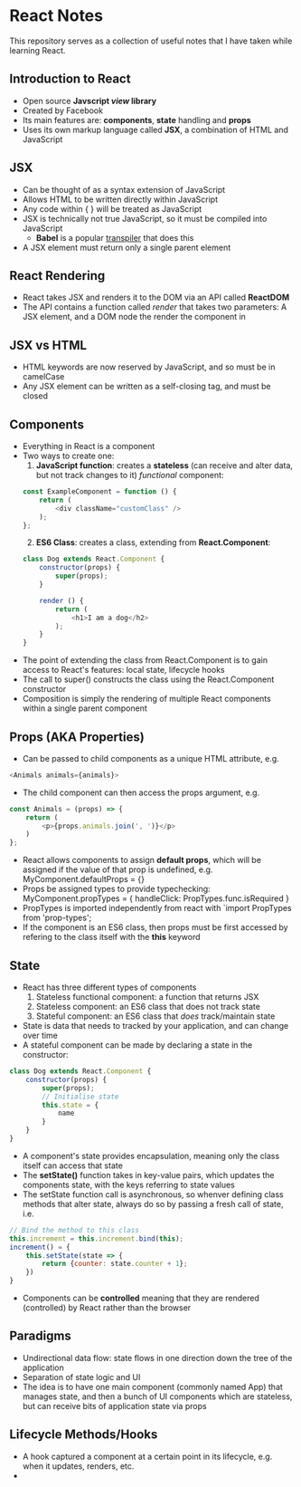 # React Notes
This repository serves as a collection of useful notes that I have taken while learning React.

## Introduction to React
- Open source **Javscript *view* library**
- Created by Facebook
- Its main features are: **components**, **state** handling and **props**
- Uses its own markup language called **JSX**, a combination of HTML and JavaScript

## JSX
- Can be thought of as a syntax extension of JavaScript
- Allows HTML to be written directly within JavaScript
- Any code within { } will be treated as JavaScript
- JSX is technically not true JavaScript, so it must be compiled into JavaScript
    - **Babel** is a popular [transpiler](http://composition.al/blog/2017/07/30/what-do-people-mean-when-they-say-transpiler/) that does this
- A JSX element must return only a single parent element

## React Rendering
- React takes JSX and renders it to the DOM via an API called **ReactDOM**
- The API contains a function called *render* that takes two parameters: A JSX element, and a DOM node the render the component in

## JSX vs HTML
- HTML keywords are now reserved by JavaScript, and so must be in camelCase
- Any JSX element can be written as a self-closing tag, and must be closed

## Components
- Everything in React is a component
- Two ways to create one:
    1. **JavaScript function**: creates a **stateless** (can receive and alter data, but not track changes to it) *functional* component:
    ```javascript
    const ExampleComponent = function () {
        return (
            <div className="customClass" />
        );
    };
    ```
    2. **ES6 Class**: creates a class, extending from **React.Component**:
    ```javascript
    class Dog extends React.Component {
        constructor(props) {
            super(props);
        }

        render () {
            return (
                <h1>I am a dog</h2>
            );
        }
    }
    ```
- The point of extending the class from React.Component is to gain access to React's features: local state, lifecycle hooks
- The call to super() constructs the class using the React.Component constructor
- Composition is simply the rendering of multiple React components within a single parent component

## Props (AKA Properties)
- Can be passed to child components as a unique HTML attribute, e.g. 
```javascript
<Animals animals={animals}>
```
- The child component can then access the props argument, e.g.
```javascript
const Animals = (props) => {
    return (
        <p>{props.animals.join(', ')}</p>
    )
};
```
- React allows components to assign **default props**, which will be assigned if the value of that prop is undefined, e.g. MyComponent.defaultProps = {}
- Props be assigned types to provide typechecking: MyComponent.propTypes = { handleClick: PropTypes.func.isRequired }
- PropTypes is imported independently from react with `import PropTypes from 'prop-types';
- If the component is an ES6 class, then props must be first accessed by refering to the class itself with the **this** keyword

## State
- React has three different types of components
    1. Stateless functional component: a function that returns JSX
    2. Stateless component: an ES6 class that does not track state
    3. Stateful component: an ES6 class that *does* track/maintain state
- State is data that needs to tracked by your application, and can change over time
- A stateful component can be made by declaring a state in the constructor:
```javascript
class Dog extends React.Component {
    constructor(props) {
        super(props);
        // Initialise state
        this.state = {
            name
        }
    }
}
```
- A component's state provides encapsulation, meaning only the class itself can access that state
- The **setState()** function takes in key-value pairs, which updates the components state, with the keys referring to state values
- The setState function call is asynchronous, so whenver defining class methods that alter state, always do so by passing a fresh call of state, i.e.
```javascript
// Bind the method to this class
this.increment = this.increment.bind(this);
increment() = {
    this.setState(state => {
        return {counter: state.counter + 1};
    })
}
```
- Components can be **controlled** meaning that they are rendered (controlled) by React rather than the browser

## Paradigms
- Undirectional data flow: state flows in one direction down the tree of the application
- Separation of state logic and UI
- The idea is to have one main component (commonly named App) that manages state, and then a bunch of UI components which are stateless, but can receive bits of application state via props

## Lifecycle Methods/Hooks
- A hook captured a component at a certain point in its lifecycle, e.g. when it updates, renders, etc.
- 